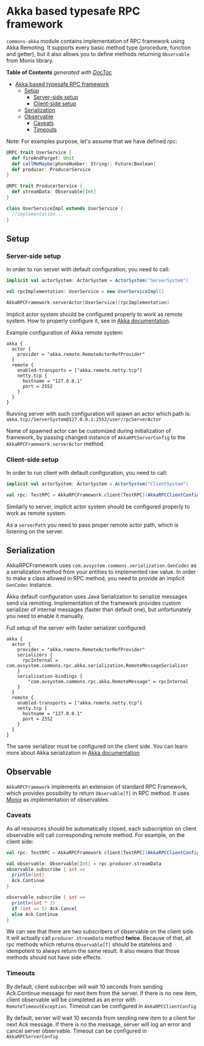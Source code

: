 # Akka based typesafe RPC framework

`commons-akka` module contains implementation of RPC framework using Akka Remoting. It supports every basic method type (procedure, function and getter), but it also allows you to define methods returning `Observable` from Monix library.

<!-- START doctoc generated TOC please keep comment here to allow auto update -->
<!-- DON'T EDIT THIS SECTION, INSTEAD RE-RUN doctoc TO UPDATE -->
**Table of Contents**  *generated with [DocToc](https://github.com/thlorenz/doctoc)*

- [Akka based typesafe RPC framework](#akka-based-typesafe-rpc-framework)
  - [Setup](#setup)
    - [Server-side setup](#server-side-setup)
    - [Client-side setup](#client-side-setup)
  - [Serialization](#serialization)
  - [Observable](#observable)
    - [Caveats](#caveats)
    - [Timeouts](#timeouts)

<!-- END doctoc generated TOC please keep comment here to allow auto update -->

Note: For examples purpose, let's assume that we have defined rpc:
```scala
@RPC trait UserService {
  def fireAndForget: Unit
  def callMeMaybe(phoneNumber: String): Future[Boolean]
  def producer: ProducerService
}

@RPC trait ProducerService {
  def streamData: Observable[Int]
}

class UserServiceImpl extends UserService {
  //implementation...
}
```

## Setup

### Server-side setup

In order to run server with default configuration, you need to call:
```scala
implicit val actorSystem: ActorSystem = ActorSystem("ServerSystem")

val rpcImplementation: UserService = new UserServiceImpl()

AkkaRPCFramework.serverActor[UserService](rpcImplementation)
```

Implicit actor system should be configured properly to work as remote system. How to properly configure it, see in
[Akka documentation](http://doc.akka.io/docs/akka/current/scala/remoting.html#Preparing_your_ActorSystem_for_Remoting).

Example configuration of Akka remote system:
```hocon
akka {
  actor {
    provider = "akka.remote.RemoteActorRefProvider"
  }
  remote {
    enabled-transports = ["akka.remote.netty.tcp"]
    netty.tcp {
      hostname = "127.0.0.1"
      port = 2552
    }
  }
}
```

Running server with such configuration will spawn an actor which path is:
`akka.tcp//ServerSystem@127.0.0.1:2552/user/rpcServerActor`

Name of spawned actor can be customized during initialization of framework, by passing changed instance of `AkkaRPCServerConfig` to the `AkkaRPCFramework.serverActor` method.

### Client-side setup
In order to run client with default configuration, you need to call:
```scala
implicit val actorSystem: ActorSystem = ActorSystem("ClientSystem")

val rpc: TestRPC = AkkaRPCFramework.client[TestRPC](AkkaRPCClientConfig(serverPath = "akka.tcp//ServerSystem@127.0.0.1:2552/user/rpcServerActor"))
```

Similarly to server, implicit actor system should be configured properly to work as remote system.

As a `serverPath` you need to pass proper remote actor path, which is listening on the server.

## Serialization

AkkaRPCFramework uses `com.avsystem.commons.serialization.GenCodec` as a serialization method from your entities to
implemented raw value. In order to make a class allowed in RPC method, you need to provide an implicit `GenCodec` instance.

Akka default configuration uses Java Serialization to serialize messages send via remoting.
Implementation of the framework provides custom serializer of internal messages (faster than default one),
but unfortunately you need to enable it manually.

Full setup of the server with faster serializer configured:
```hocon
akka {
  actor {
    provider = "akka.remote.RemoteActorRefProvider"
    serializers {
      rpcInternal = com.avsystem.commons.rpc.akka.serialization.RemoteMessageSerializer
    }
    serialization-bindings {
        "com.avsystem.commons.rpc.akka.RemoteMessage" = rpcInternal
    }
  }
  remote {
    enabled-transports = ["akka.remote.netty.tcp"]
    netty.tcp {
      hostname = "127.0.0.1"
      port = 2552
    }
  }
}
```
The same serializer must be configured on the client side.
You can learn more about Akka serialization in [Akka documentation](http://doc.akka.io/docs/akka/current/scala/serialization.html#Configuration)

## Observable
`AkkaRPCFramework` implements an extension of standard RPC Framework, which provides possibility to return `Observable[T]`
in RPC method. It uses [Monix](https://monix.io/) as implementation of observables.

### Caveats
As all resources should be automatically closed, each subscription on client observable will call corresponding remote method.
For example, on the client side:
```scala
val rpc: TestRPC = AkkaRPCFramework.client[TestRPC](AkkaRPCClientConfig(serverPath = "akka.tcp//ServerSystem@127.0.0.1:2552/user/rpcServerActor"))

val observable: Observable[Int] = rpc.producer.streamData
observable.subscribe { int =>
  println(int)
  Ack.Continue
}

observable.subscribe { int =>
  println(int * 2)
  if (int == 5) Ack.Cancel
  else Ack.Continue
}
```
We can see that there are two subscribers of observable on the client side. It will actually call
`producer.streamData` method **twice**. Because of that, all rpc methods which returns `Observable[T]`
should be stateless and idempotent to always return the same result. It also means that those methods should not
have side effects.

### Timeouts
By default, client subscriber will wait 10 seconds from sending Ack.Continue message for next item from the server.
If there is no new item, client observable will be completed as an error with `RemoteTimeoutException`.
Timeout can be configured in `AkkaRPCClientConfig`

By default, server will wait 10 seconds from sending new item to a client for next Ack message.
If there is no the message, server will log an error and cancel server observable.
Timeout can be configured in `AkkaRPCServerConfig`